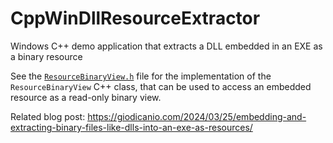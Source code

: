 # CppWinDllResourceExtractor
Windows C++ demo application that extracts a DLL embedded in an EXE as a binary resource

See the [`ResourceBinaryView.h`](CppResourceExtractor/ExtractorExe/ResourceBinaryView.h) file for the implementation of the `ResourceBinaryView` C++ class, 
that can be used to access an embedded resource as a read-only binary view.

Related blog post: https://giodicanio.com/2024/03/25/embedding-and-extracting-binary-files-like-dlls-into-an-exe-as-resources/
